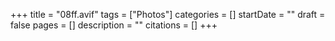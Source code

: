 +++
title = "08ff.avif"
tags = ["Photos"]
categories = []
startDate = ""
draft = false
pages = []
description = ""
citations = []
+++
